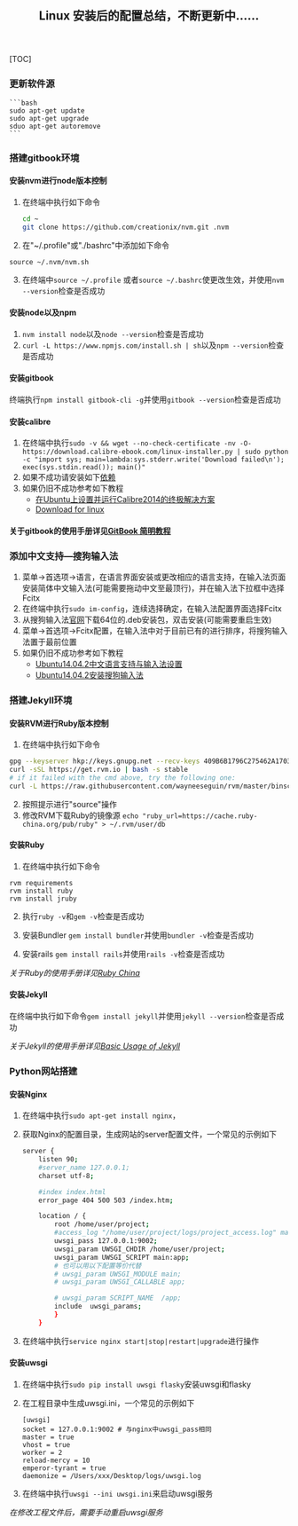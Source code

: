 <header><h2 align="center">Linux 安装后的配置总结，不断更新中......</h2></header>

[TOC]

### 更新软件源

	```bash
	sudo apt-get update
	sudo apt-get upgrade
	sduo apt-get autoremove
	```

### 搭建gitbook环境

#### 安装nvm进行node版本控制

1. 在终端中执行如下命令

	```bash
	cd ~
	git clone https://github.com/creationix/nvm.git .nvm
	```
2. 在"~/.profile"或"./bashrc"中添加如下命令

`source ~/.nvm/nvm.sh`

3. 在终端中`source ~/.profile` 或者`source ~/.bashrc`使更改生效，并使用`nvm --version`检查是否成功

#### 安装node以及npm

1. `nvm install node`以及`node --version`检查是否成功
2. `curl -L https://www.npmjs.com/install.sh | sh`以及`npm --version`检查是否成功

#### 安装gitbook

终端执行`npm install gitbook-cli -g`并使用`gitbook --version`检查是否成功

#### 安装calibre

1. 在终端中执行`sudo -v && wget --no-check-certificate -nv -O- https://download.calibre-ebook.com/linux-installer.py | sudo python -c "import sys; main=lambda:sys.stderr.write('Download failed\n'); exec(sys.stdin.read()); main()"`
2. 如果不成功请安装如下[依赖](https://github.com/kovidgoyal/build-calibre/blob/master/scripts/sources.json)
3. 如果仍旧不成功参考如下教程
	- [在Ubuntu上设置并运行Calibre2014的终极解决方案](http://www.ictown.com/thread-98838-1-1.html "http://www.ictown.com")
	- [Download for linux](http://calibre-ebook.com/download_linux "http://calibre-ebook.com")

#### 关于gitbook的使用手册详见[GitBook 简明教程](http://www.chengweiyang.cn/gitbook/index.html)


### 添加中文支持—搜狗输入法

1. 菜单->首选项->语言，在语言界面安装或更改相应的语言支持，在输入法页面安装简体中文输入法(可能需要拖动中文至最顶行)，并在输入法下拉框中选择Fcitx
2. 在终端中执行`sudo im-config`，连续选择确定，在输入法配置界面选择Fcitx
3. 从搜狗输入法[官网](http://pinyin.sogou.com/linux/)下载64位的.deb安装包，双击安装(可能需要重启生效)
4. 菜单->首选项->Fcitx配置，在输入法中对于目前已有的进行排序，将搜狗输入法置于最前位置
5. 如果仍旧不成功参考如下教程
	- [Ubuntu14.04.2中文语言支持与输入法设置](http://blog.csdn.net/q1302182594/article/details/47065309)
	- [Ubuntu14.04.2安装搜狗输入法](http://blog.csdn.net/q1302182594/article/details/47068641)


### 搭建Jekyll环境

#### 安装RVM进行Ruby版本控制
1. 在终端中执行如下命令

```bash
gpg --keyserver hkp://keys.gnupg.net --recv-keys 409B6B1796C275462A1703113804BB82D39DC0E3
curl -sSL https://get.rvm.io | bash -s stable
# if it failed with the cmd above, try the following one:
curl -L https://raw.githubusercontent.com/wayneeseguin/rvm/master/binscripts/rvm-installer | bash -s stable
```
2. 按照提示进行"source"操作
3. 修改RVM下载Ruby的镜像源
`echo "ruby_url=https://cache.ruby-china.org/pub/ruby" > ~/.rvm/user/db`

#### 安装Ruby 

1. 在终端中执行如下命令

```
rvm requirements
rvm install ruby
rvm install jruby
```
2. 执行`ruby -v`和`gem -v`检查是否成功

3. 安装Bundler `gem install bundler`并使用`bundler -v`检查是否成功
4. 安装rails `gem install rails`并使用`rails -v`检查是否成功

*关于Ruby的使用手册详见[Ruby China](http://ruby-china.org/wiki/rvm-guide)*

#### 安装Jekyll

在终端中执行如下命令`gem install jekyll`并使用`jekyll --version`检查是否成功

*关于Jekyll的使用手册详见[Basic Usage of Jekyll](https://jekyllrb.com/docs/usage/)*


### Python网站搭建

#### 安装Nginx

1. 在终端中执行`sudo apt-get install nginx`，
2. 获取Nginx的配置目录，生成网站的server配置文件，一个常见的示例如下

	```bash
	server {
		listen 90;
		#server_name 127.0.0.1;
		charset utf-8;

		#index index.html
		error_page 404 500 503 /index.htm;

		location / {
			root /home/user/project;
			#access_log "/home/user/project/logs/project_access.log" main;
			uwsgi_pass 127.0.0.1:9002;
			uwsgi_param UWSGI_CHDIR /home/user/project;
			uwsgi_param UWSGI_SCRIPT main:app;
			# 也可以用以下配置等价代替
			# uwsgi_param UWSGI_MODULE main;
			# uwsgi_param UWSGI_CALLABLE app;

			# uwsgi_param SCRIPT_NAME  /app;
			include  uwsgi_params;
			}
		}
	```

3. 在终端中执行`service nginx start|stop|restart|upgrade`进行操作

#### 安装uwsgi

1. 在终端中执行`sudo pip install uwsgi flasky`安装uwsgi和flasky
2. 在工程目录中生成uwsgi.ini，一个常见的示例如下

	```
	[uwsgi]
	socket = 127.0.0.1:9002 # 与nginx中uwsgi_pass相同
	master = true
	vhost = true
	worker = 2
	reload-mercy = 10
	emperor-tyrant = true
	daemonize = /Users/xxx/Desktop/logs/uwsgi.log
	```
3. 在终端中执行`uwsgi --ini uwsgi.ini`来启动uwsgi服务

*在修改工程文件后，需要手动重启uwsgi服务*


